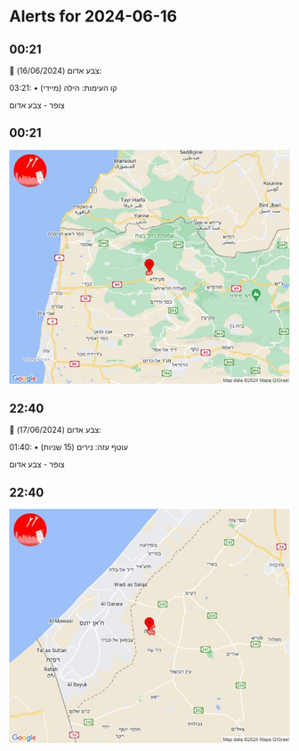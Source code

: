 # Alerts for 2024-06-16

## 00:21

🔴 צבע אדום (16/06/2024):

03:21:
• קו העימות: הילה (מיידי)

צופר - צבע אדום

## 00:21

![Photo](images/22341.jpg)

## 22:40

🔴 צבע אדום (17/06/2024):

01:40:
• עוטף עזה: נירים (15 שניות)

צופר - צבע אדום

## 22:40

![Photo](images/22343.jpg)

